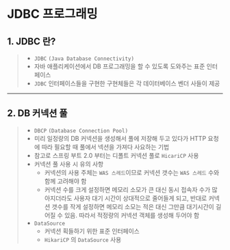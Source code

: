# JDBC 프로그래밍

## 1. JDBC 란?
> - `JDBC` `(Java Database Connectivity)`
> - 자바 애플리케이션에서 DB 프로그래밍을 할 수 있도록 도와주는 표준 인터페이스
> - `JDBC` 인터페이스들을 구현한 구현체들은 각 데이터베이스 벤더 사들이 제공
<hr>

## 2. DB 커넥션 풀
> - `DBCP` `(Database Connection Pool)`
> - 미리 일정량의 DB 커넥션을 생성해서 풀에 저장해 두고 있다가 HTTP 요청에 따라 필요할 때 풀에서 넥션을 가져다 사요하는 기법
> - 참고로 스프링 부트 2.0 부터는 디폴트 커넥션 풀로 `HicariCP` 사용
> - 커넥션 풀 사용 시 유의 사항
>   - 커넥션의 사용 주체는 `WAS 스레드`이므로 커넥션 갯수는 `WAS 스레드` 수와 함께 고려해야 함
>   - 커넥션 수를 크게 설정하면 메모리 소모가 큰 대신 동시 접속자 수가 많아지더라도 사용자 대기 시간이 상대적으로 줄어들게 되고, 반대로 커넥션 갯수를 작게 설정하면 메모리 소모는 적은 대신 그만큼 대기시간이 길어질 수 있음. 따라서 적정량의 커넥션 객체를 생성해 두어야 함
> - `DataSource`
>   - 커넥션 획들하기 위한 표준 인터페이스
>   - `HikariCP` 의 `DataSource` 사용